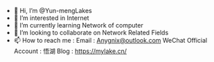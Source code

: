 - 👋 Hi, I’m @Yun-mengLakes
- 👀 I’m interested in Internet
- 🌱 I’m currently learning Network of computer
- 💞️ I’m looking to collaborate on Network Related Fields
- 📫 How to reach me :
      Email : Anygnix@outlook.com
      WeChat Official Account : 悟湖
      Blog : https://mylake.cn/
<!---
Yun-mengLakes/Yun-mengLakes is a ✨ special ✨ repository because its `README.md` (this file) appears on your GitHub profile.
You can click the Preview link to take a look at your changes.
--->

